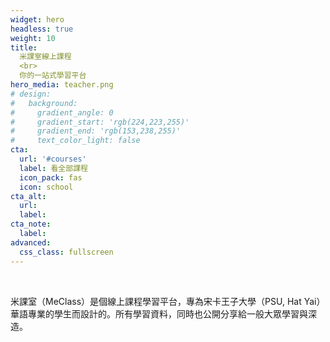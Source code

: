 ```yaml
---
widget: hero
headless: true
weight: 10
title: 
  米課室線上課程
  <br>
  你的一站式學習平台
hero_media: teacher.png
# design:
#   background:
#     gradient_angle: 0
#     gradient_start: 'rgb(224,223,255)'
#     gradient_end: 'rgb(153,238,255)'
#     text_color_light: false
cta:
  url: '#courses'
  label: 看全部課程
  icon_pack: fas
  icon: school
cta_alt:
  url:
  label:
cta_note:
  label:
advanced:
  css_class: fullscreen
---
```


<br>

米課室（MeClass）是個線上課程學習平台，專為宋卡王子大學（PSU, Hat Yai）華語專業的學生而設計的。所有學習資料，同時也公開分享給一般大眾學習與深造。

<br>
<!-- <a class="github-button" href="https://github.com/HugoBlox/hugo-blox-builder" data-icon="octicon-star" data-size="large" data-show-count="true" aria-label="Star Hugo Blox Builder">Star Hugo Blox Builder</a><br><a class="github-button" href="https://github.com/HugoBlox/theme-online-course" data-icon="octicon-star" data-size="large" data-show-count="true" aria-label="Star the Online Course template">Star the Online Course template</a><script async defer src="https://buttons.github.io/buttons.js"></script> -->

